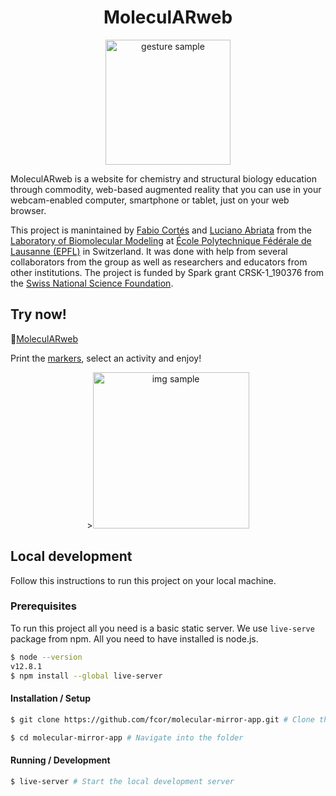 <h1 align="center">MoleculARweb</h1>

<p align="center"><img width="200" alt="gesture sample" src="https://user-images.githubusercontent.com/21111451/107048927-c835f980-67c9-11eb-80ce-acef34797ad5.png"></p>

MoleculARweb is a website for chemistry and structural biology education through commodity, web-based augmented reality that you can use in your webcam-enabled computer, smartphone or tablet, just on your web browser.

This project is manintained by [Fabio Cortés](https://www.fjcr.pro/) and [Luciano Abriata](http://labriataphd.altervista.org/) from the [Laboratory of Biomolecular Modeling](https://www.epfl.ch/labs/lbm/) at [École Polytechnique Fédérale de Lausanne (EPFL)](https://www.epfl.ch/) in Switzerland. It was done with help from several collaborators from the group as well as researchers and educators from other institutions. The project is funded by Spark grant CRSK-1_190376 from the [Swiss National Science Foundation](https://www.snf.ch/).

## Try now!

🚀[MoleculARweb](https://molecularweb.epfl.ch)

Print the [markers](https://molecularweb.epfl.ch/assets/markers/allmarkers.pdf), select an activity and enjoy!

<p align="center">><img width="250" alt="img sample" src="https://user-images.githubusercontent.com/21111451/107054024-e141a900-67cf-11eb-8bad-f7465cd14e29.png"></img>
</p>


## Local development

Follow this instructions to run this project on your local machine.

### Prerequisites
To run this project all you need is a basic static server. We use `live-serve` package from npm. All you need to have installed is node.js. 

```sh
$ node --version
v12.8.1
$ npm install --global live-server
```

#### Installation / Setup
```sh
$ git clone https://github.com/fcor/molecular-mirror-app.git # Clone the repository.

$ cd molecular-mirror-app # Navigate into the folder

```

#### Running / Development
```sh
$ live-server # Start the local development server
```
